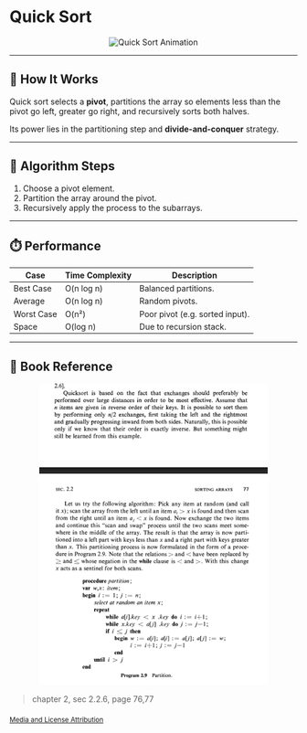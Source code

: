 # Quick Sort

<p align="center">
  <img src="https://upload.wikimedia.org/wikipedia/commons/6/6a/Sorting_quicksort_anim.gif" alt="Quick Sort Animation" width="400"/>
</p>

---

## 🧠 How It Works

Quick sort selects a **pivot**, partitions the array so elements less than the pivot go left, greater go right, and recursively sorts both halves.

Its power lies in the partitioning step and **divide-and-conquer** strategy.

---

## 🧮 Algorithm Steps

1. Choose a pivot element.
2. Partition the array around the pivot.
3. Recursively apply the process to the subarrays.

---

## ⏱️ Performance 

| Case        | Time Complexity | Description                     |
|-------------|------------------|---------------------------------|
| Best Case   | O(n log n)       | Balanced partitions.            |
| Average     | O(n log n)       | Random pivots.                  |
| Worst Case  | O(n²)            | Poor pivot (e.g. sorted input). |
| Space       | O(log n)         | Due to recursion stack.         |

---

## 📘 Book Reference

<p align="center">
  <img src="/assets/quick_sort.png" alt="Quick Sort Book Illustration" width="400"/>
</p>

> chapter 2, sec 2.2.6, page 76,77

<sub>[Media and License Attribution](/REFERENCES.md)</sub>
